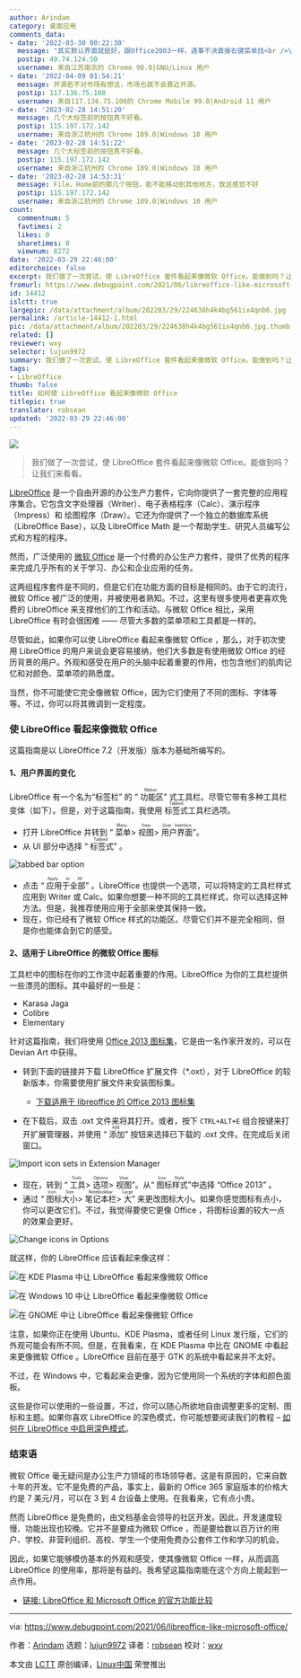 ```yaml
---
author: Arindam
category: 桌面应用
comments_data:
- date: '2022-03-30 00:22:30'
  message: "其实默认界面就挺好，跟Office2003一样，遇事不决直接右键菜单找<br />\r\n特别适合俺们老年人使用"
  postip: 49.74.124.50
  username: 来自江苏南京的 Chrome 98.0|GNU/Linux 用户
- date: '2022-04-09 01:54:21'
  message: 开源若不对市场有想法，市场也就不会靠近开源。
  postip: 117.136.75.108
  username: 来自117.136.75.108的 Chrome Mobile 99.0|Android 11 用户
- date: '2023-02-28 14:51:20'
  message: 几个大标签前的按钮真不好看。
  postip: 115.197.172.142
  username: 来自浙江杭州的 Chrome 109.0|Windows 10 用户
- date: '2023-02-28 14:51:22'
  message: 几个大标签前的按钮真不好看。
  postip: 115.197.172.142
  username: 来自浙江杭州的 Chrome 109.0|Windows 10 用户
- date: '2023-02-28 14:53:31'
  message: File，Home前的那几个按钮，能不能移动到其他地方，放这感觉不好
  postip: 115.197.172.142
  username: 来自浙江杭州的 Chrome 109.0|Windows 10 用户
count:
  commentnum: 5
  favtimes: 2
  likes: 0
  sharetimes: 0
  viewnum: 8272
date: '2022-03-29 22:46:00'
editorchoice: false
excerpt: 我们做了一次尝试，使 LibreOffice 套件看起来像微软 Office。能做到吗？让我们来看看。
fromurl: https://www.debugpoint.com/2021/06/libreoffice-like-microsoft-office/
id: 14412
islctt: true
largepic: /data/attachment/album/202203/29/224638h4k4bg561ix4qnb6.jpg
permalink: /article-14412-1.html
pic: /data/attachment/album/202203/29/224638h4k4bg561ix4qnb6.jpg.thumb.jpg
related: []
reviewer: wxy
selector: lujun9972
summary: 我们做了一次尝试，使 LibreOffice 套件看起来像微软 Office。能做到吗？让我们来看看。
tags:
- LibreOffice
thumb: false
title: 如何使 LibreOffice 看起来像微软 Office
titlepic: true
translator: robsean
updated: '2022-03-29 22:46:00'
---
```


![](/data/attachment/album/202203/29/224638h4k4bg561ix4qnb6.jpg)



> 
> 我们做了一次尝试，使 LibreOffice 套件看起来像微软 Office。能做到吗？让我们来看看。
> 
> 
> 


[LibreOffice](http://libreoffice.com) 是一个自由开源的办公生产力套件，它向你提供了一套完整的应用程序集合。它包含文字处理器（Writer）、电子表格程序（Calc）、演示程序（Impress）和 绘图程序（Draw）。它还为你提供了一个独立的数据库系统（LibreOffice Base），以及 LibreOffice Math 是一个帮助学生、研究人员编写公式和方程的程序。


然而，广泛使用的 [微软 Office](http://office.com) 是一个付费的办公生产力套件，提供了优秀的程序来完成几乎所有的关于学习、办公和企业应用的任务。


这两组程序套件是不同的，但是它们在功能方面的目标是相同的。由于它的流行，微软 Office 被广泛的使用，并被使用者熟知。不过，这里有很多使用者更喜欢免费的 LibreOffice 来支撑他们的工作和活动。与微软 Office 相比，采用 LibreOffice 有时会很困难 —— 尽管大多数的菜单项和工具都是一样的。


尽管如此，如果你可以使 LibreOffice 看起来像微软 Office ，那么，对于初次使用 LibreOffice 的用户来说会更容易接纳，他们大多数是有使用微软 Office 的经历背景的用户。外观和感受在用户的头脑中起着重要的作用，也包含他们的肌肉记忆和对颜色、菜单项的熟悉度。


当然，你不可能使它完全像微软 Office，因为它们使用了不同的图标、字体等等。不过，你可以将其微调到一定程度。


### 使 LibreOffice 看起来像微软 Office


这篇指南是以 LibreOffice 7.2（开发版）版本为基础所编写的。


#### 1、用户界面的变化


LibreOffice 有一个名为“标签栏” 的 “<ruby> 功能区 <rt>  Ribbon </rt></ruby>” 式工具栏。尽管它带有多种工具栏变体（如下）。但是，对于这篇指南，我使用 <ruby> 标签式 <rt>  Tabbed </rt></ruby> 工具栏选项。


* 打开 LibreOffice 并转到 “<ruby> 菜单 <rt>  Menu </rt></ruby> > <ruby> 视图 <rt>  View </rt></ruby> > <ruby> 用户界面 <rt>  User Interface </rt></ruby>”。
* 从 UI 部分中选择 “<ruby> 标签式 <rt>  Tabbed </rt></ruby>” 。


![tabbed bar option](/data/attachment/album/202203/29/224641czlhxnhuxxnn295u.jpg)
* 点击 “<ruby> 应用于全部 <rt>  Apply to All </rt></ruby>” 。LibreOffice 也提供一个选项，可以将特定的工具栏样式应用到 Writer 或 Calc。如果你想要一种不同的工具栏样式，你可以选择这种方法。但是，我推荐使用应用于全部来使其保持一致。
* 现在，你已经有了微软 Office 样式的功能区。尽管它们并不是完全相同，但是你也能体会到它的感受。


#### 2、适用于 LibreOffice 的微软 Office 图标


工具栏中的图标在你的工作流中起着重要的作用。LibreOffice 为你的工具栏提供一些漂亮的图标。其中最好的一些是：


* Karasa Jaga
* Colibre
* Elementary


针对这篇指南，我们将使用 [Office 2013 图标集](https://www.deviantart.com/charliecnr/art/Office-2013-theme-for-LibreOffice-512127527)，它是由一名作家开发的，可以在 Devian Art 中获得。


* 转到下面的链接并下载 LibreOffice 扩展文件（\*.oxt），对于 LibreOffice 的较新版本，你需要使用扩展文件来安装图标集。


	+ [下载适用于 libreoffice 的 Office 2013 图标集](https://www.deviantart.com/users/outgoing?https://1drv.ms/u/s!ArgKmgFcmBYHhSQkPfyMZRnXX5LJ)
* 在下载后，双击 .oxt 文件来将其打开。或者，按下 `CTRL+ALT+E` 组合按键来打开扩展管理器，并使用 “<ruby> 添加 <rt>  Add </rt></ruby>” 按钮来选择已下载的 .oxt 文件。在完成后关闭窗口。


![Import icon sets in Extension Manager](/data/attachment/album/202203/29/224641ho4itln4ppvhan6t.jpg)
* 现在，转到 “<ruby> 工具 <rt>  Tools </rt></ruby> > <ruby> 选项 <rt>  Options </rt></ruby> > <ruby> 视图 <rt>  View </rt></ruby>”。从“<ruby> 图标样式 <rt>  Icon Style </rt></ruby>”中选择 “Office 2013” 。
* 通过 “<ruby> 图标大小 <rt>  Icon Size </rt></ruby> > <ruby> 笔记本栏 <rt>  Notebookbar </rt></ruby> > <ruby> 大 <rt>  Large </rt></ruby>” 来更改图标大小。如果你感觉图标有点小，你可以更改它们。不过，我觉得要使它更像 Office ，将图标设置的较大一点的效果会更好。


![Change icons in Options](/data/attachment/album/202203/29/224641bqadoytyi477juty.jpg)


就这样，你的 LibreOffice 应该看起来像这样：


![在 KDE Plasma 中让 LibreOffice 看起来像微软 Office](/data/attachment/album/202203/29/224641x9ljsnf8nt0sn09n.jpg)


![在 Windows 10 中让 LibreOffice 看起来像微软 Office](/data/attachment/album/202203/29/224641n8n5bfpdpu5g5d8g.jpg)


![在 GNOME 中让 LibreOffice 看起来像微软 Office](/data/attachment/album/202203/29/224641frl7oovn8qolem8l.jpg)


注意，如果你正在使用 Ubuntu、KDE Plasma，或者任何 Linux 发行版，它们的外观可能会有所不同。但是，在我看来，在 KDE Plasma 中比在 GNOME 中看起来更像微软 Office 。LibreOffice 目前在基于 GTK 的系统中看起来并不太好。


不过，在 Windows 中，它看起来会更像，因为它使用同一个系统的字体和颜色面板。


这些是你可以使用的一些设置，不过，你可以随心所欲地自由调整更多的定制、图标和主题。如果你喜欢 LibreOffice 的深色模式，你可能想要阅读我们的教程 – [如何在 LibreOffice 中启用深色模式](https://www.debugpoint.com/2020/01/how-to-enable-dark-mode-libreoffice/)。


### 结束语


微软 Office 毫无疑问是办公生产力领域的市场领导者。这是有原因的，它来自数十年的开发。它不是免费的产品，事实上，最新的 Office 365 家庭版本的价格大约是 7 美元/月，可以在 3 到 4 台设备上使用。在我看来，它有点小贵。


然而 LibreOffice 是免费的，由文档基金会领导的社区开发。因此，开发速度较慢、功能出现也较晚。它并不是要成为微软 Office ，而是要给数以百万计的用户、学校、非营利组织、高校、学生一个使用免费办公套件工作和学习的机会。


因此，如果它能够模仿基本的外观和感受，使其像微软 Office 一样，从而调高 LibreOffice 的使用率，那将是有益的。我希望这篇指南能在这个方向上能起到一点作用。


* [链接: LibreOffice 和 Microsoft Office 的官方功能比较](https://wiki.documentfoundation.org/Feature_Comparison:_LibreOffice_-_Microsoft_Office)




---


via: <https://www.debugpoint.com/2021/06/libreoffice-like-microsoft-office/>


作者：[Arindam](https://www.debugpoint.com/author/admin1/) 选题：[lujun9972](https://github.com/lujun9972) 译者：[robsean](https://github.com/robsean) 校对：[wxy](https://github.com/wxy)


本文由 [LCTT](https://github.com/LCTT/TranslateProject) 原创编译，[Linux中国](https://linux.cn/) 荣誉推出